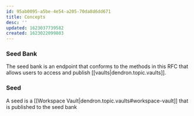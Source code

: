 ```yaml
---
id: 95ab0095-a5be-4e54-a205-70da8d6dd671
title: Concepts
desc: ''
updated: 1623037739582
created: 1623022099803
---
```


### Seed Bank

The seed bank is an endpoint that conforms to the methods in this RFC that allows users to access and publish [[vaults|dendron.topic.vaults]].

### Seed
A seed is a [[Workspace Vault|dendron.topic.vaults#workspace-vault]] that is published to the seed bank
